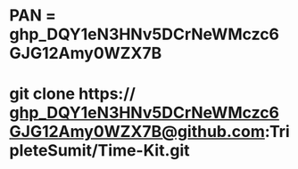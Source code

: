 # PAN = 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

# git clone https:// 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@github.com:TripleteSumit/Time-Kit.git
